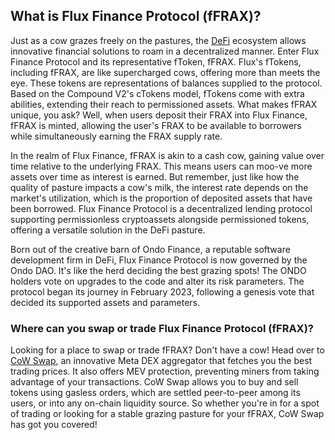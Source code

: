<h2>What is Flux Finance Protocol (fFRAX)?</h2>
<p>Just as a cow grazes freely on the pastures, the <a href="https://en.wikipedia.org/wiki/Decentralized_finance" rel="nofollow noreferrer noopener" target="_blank">DeFi</a> ecosystem allows innovative financial solutions to roam in a decentralized manner. Enter Flux Finance Protocol and its representative fToken, fFRAX. Flux's fTokens, including fFRAX, are like supercharged cows, offering more than meets the eye. These tokens are representations of balances supplied to the protocol. Based on the Compound V2's cTokens model, fTokens come with extra abilities, extending their reach to permissioned assets. What makes fFRAX unique, you ask? Well, when users deposit their FRAX into Flux Finance, fFRAX is minted, allowing the user's FRAX to be available to borrowers while simultaneously earning the FRAX supply rate.</p>

<p>In the realm of Flux Finance, fFRAX is akin to a cash cow, gaining value over time relative to the underlying FRAX. This means users can moo-ve more assets over time as interest is earned. But remember, just like how the quality of pasture impacts a cow's milk, the interest rate depends on the market's utilization, which is the proportion of deposited assets that have been borrowed. Flux Finance Protocol is a decentralized lending protocol supporting permissionless cryptoassets alongside permissioned tokens, offering a versatile solution in the DeFi pasture.</p>

<p>Born out of the creative barn of Ondo Finance, a reputable software development firm in DeFi, Flux Finance Protocol is now governed by the Ondo DAO. It's like the herd deciding the best grazing spots! The ONDO holders vote on upgrades to the code and alter its risk parameters. The protocol began its journey in February 2023, following a genesis vote that decided its supported assets and parameters.</p>

<h3>Where can you swap or trade Flux Finance Protocol (fFRAX)?</h3>
<p>Looking for a place to swap or trade fFRAX? Don't have a cow! Head over to <a href="https://swap.cow.fi/" rel="noopener" target="_blank">CoW Swap</a>, an innovative Meta DEX aggregator that fetches you the best trading prices. It also offers MEV protection, preventing miners from taking advantage of your transactions. CoW Swap allows you to buy and sell tokens using gasless orders, which are settled peer-to-peer among its users, or into any on-chain liquidity source. So whether you're in for a spot of trading or looking for a stable grazing pasture for your fFRAX, CoW Swap has got you covered!</p>